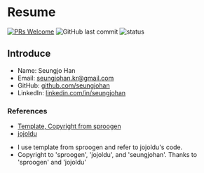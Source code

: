 # Resume
[![PRs Welcome](https://img.shields.io/badge/PRs-welcome-brightgreen.svg?style=flat-square)](http://makeapullrequest.com)
![GitHub last commit](https://img.shields.io/github/last-commit/JSpiner/RESUME.svg)
![status](https://img.shields.io/badge/offer_welcome-brightgreen.svg)

## Introduce
- Name: Seungjo Han
- Email: seungjohan.kr@gmail.com
- GitHub: [github.com/seungjohan](https://github.com/seungjohan)
- LinkedIn: [linkedin.com/in/seungjohan](https://linkedin.com/in/seungjohan)

### References
* [Template, Copyright from sproogen](https://github.com/sproogen/modern-resume-theme)
* [jojoldu](https://github.com/jojoldu/jojoldu.github.io)

- I use template from sproogen and refer to jojoldu's code.
- Copyright to 'sproogen', 'jojoldu', and 'seungjohan'. Thanks to 'sproogen' and 'jojoldu'
